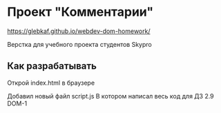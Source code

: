 # Проект "Комментарии"

https://glebkaf.github.io/webdev-dom-homework/

Верстка для учебного проекта студентов Skypro

## Как разрабатывать

Открой index.html в браузере

Добавил новый файл script.js
В котором написал весь код для ДЗ 2.9 DOM-1